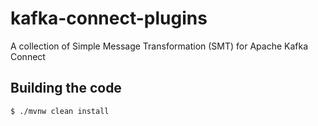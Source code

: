 # kafka-connect-plugins

A collection of Simple Message Transformation (SMT) for Apache Kafka Connect


## Building the code

    $ ./mvnw clean install

